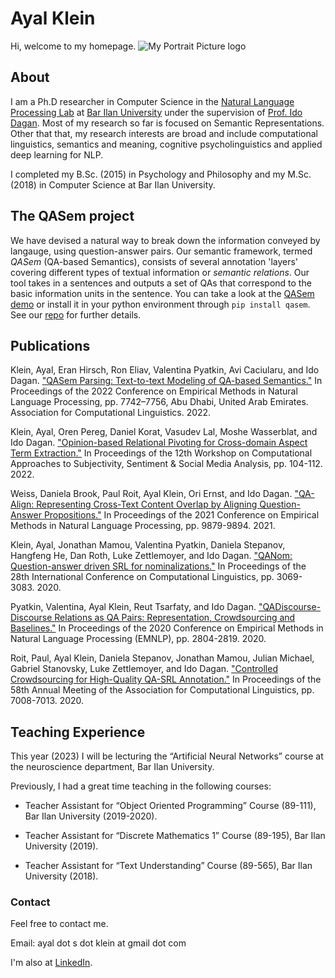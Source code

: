 # Ayal Klein

Hi, welcome to my homepage.
![My Portrait Picture logo](/kleinay.github.io/docs/assets/myportrait3.jpg)
## About 

I am a Ph.D researcher in Computer Science in the [Natural Language Processing Lab](https://biu-nlp.github.io/) at [Bar Ilan University](http://www1.biu.ac.il/indexE.php) under the supervision of [Prof. Ido Dagan](http://www.cs.biu.ac.il/~dagan/). 
Most of my research so far is focused on Semantic Representations. Other that that, my research interests are broad and include computational linguistics, semantics and meaning, cognitive psycholinguistics and applied deep learning for NLP.   

I completed my B.Sc. (2015) in Psychology and Philosophy and my M.Sc. (2018) in Computer Science at Bar Ilan University.  

## The QASem project

We have devised a natural way to break down the information conveyed by langauge, using question-answer pairs. Our semantic framework, termed *QASem* (QA-based Semantics), consists of several annotation 'layers' covering different types of textual information or *semantic relations*. Our tool takes in a sentences and outputs a set of QAs that correspond to the basic information units in the sentence. You can take a look at the [QASem demo](https://huggingface.co/spaces/kleinay/qasem-demo) or install it in your python environment through `pip install qasem`. See our [repo](https://github.com/kleinay/QASem) for further details. 

## Publications

Klein, Ayal, Eran Hirsch, Ron Eliav, Valentina Pyatkin, Avi Caciularu, and Ido Dagan. ["QASem Parsing: Text-to-text Modeling of QA-based Semantics."](https://aclanthology.org/2022.emnlp-main.528/) In Proceedings of the 2022 Conference on Empirical Methods in Natural Language Processing, pp. 7742–7756, Abu Dhabi, United Arab Emirates. Association for Computational Linguistics. 2022.


Klein, Ayal, Oren Pereg, Daniel Korat, Vasudev Lal, Moshe Wasserblat, and Ido Dagan. ["Opinion-based Relational Pivoting for Cross-domain Aspect Term Extraction."](https://aclanthology.org/2022.wassa-1.11/) In Proceedings of the 12th Workshop on Computational Approaches to Subjectivity, Sentiment & Social Media Analysis, pp. 104-112. 2022.

Weiss, Daniela Brook, Paul Roit, Ayal Klein, Ori Ernst, and Ido Dagan. ["QA-Align: Representing Cross-Text Content Overlap by Aligning Question-Answer Propositions."](https://aclanthology.org/2021.emnlp-main.778/) In Proceedings of the 2021 Conference on Empirical Methods in Natural Language Processing, pp. 9879-9894. 2021.

Klein, Ayal, Jonathan Mamou, Valentina Pyatkin, Daniela Stepanov, Hangfeng He, Dan Roth, Luke Zettlemoyer, and Ido Dagan. ["QANom: Question-answer driven SRL for nominalizations."](https://aclanthology.org/2020.coling-main.274/) In Proceedings of the 28th International Conference on Computational Linguistics, pp. 3069-3083. 2020.

Pyatkin, Valentina, Ayal Klein, Reut Tsarfaty, and Ido Dagan. ["QADiscourse-Discourse Relations as QA Pairs: Representation, Crowdsourcing and Baselines."](https://aclanthology.org/2020.emnlp-main.224/) In Proceedings of the 2020 Conference on Empirical Methods in Natural Language Processing (EMNLP), pp. 2804-2819. 2020.

Roit, Paul, Ayal Klein, Daniela Stepanov, Jonathan Mamou, Julian Michael, Gabriel Stanovsky, Luke Zettlemoyer, and Ido Dagan. ["Controlled Crowdsourcing for High-Quality QA-SRL Annotation."](https://aclanthology.org/2020.acl-main.626/) In Proceedings of the 58th Annual Meeting of the Association for Computational Linguistics, pp. 7008-7013. 2020.



## Teaching Experience

This year (2023) I will be lecturing the “Artificial Neural Networks” course at the neuroscience department, Bar Ilan University.

Previously, I had a great time teaching in the following courses:

* Teacher Assistant for “Object Oriented Programming” Course (89-111), Bar Ilan University (2019-2020).

* Teacher Assistant for “Discrete Mathematics 1” Course (89-195), Bar Ilan University (2019).

* Teacher Assistant for “Text Understanding” Course (89-565), Bar Ilan University (2018).


### Contact

Feel free to contact me. 

Email: ayal dot s dot klein at gmail dot com

I'm also at [LinkedIn](https://www.linkedin.com/in/ayalklein33298a61/).
